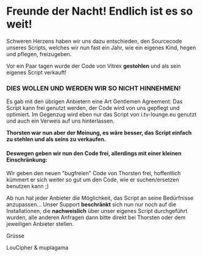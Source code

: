 
# Freunde der Nacht! Endlich ist es so weit!


Schweren Herzens haben wir uns dazu entschieden,
den Sourcecode unseres Scripts,
welches wir nun fast ein Jahr, wie ein eigenes Kind, hegen und pflegen, freizugeben.


Vor ein Paar tagen wurde der Code von Vitrex **gestohlen** und als sein eigenes Script verkauft!


### DIES WOLLEN UND WERDEN WIR SO NICHT HINNEHMEN!

Es gab mit den übrigen Anbietern eine Art Gentlemen Agreement:
Das Script kann frei genutzt werden, der Code wird von uns gepflegt und optimiert.
Im Gegenzug wird eben nur das Script von i.tv-lounge.eu genutzt und auch ein Verweis auf uns hinterlassen.


**Thorsten war nun aber der Meinung, es wäre besser, das Script einfach zu stehlen und als seins zu verkaufen.**


#### Deswegen geben wir nun den Code frei, allerdings mit einer kleinen Einschränkung: 

Wir geben den neuen "bugfreien" Code von Thorsten frei, hoffentlich kümmert er sich weiter so gut um den Code, wie er suchen/ersetzen benutzen kann ;)

Ab nun hat jeder Anbieter die Möglichkeit, das Script an seine Bedürfnisse anzupassen... 
Unser Support **beschränkt** sich nun nur noch auf die Installationen, die **nachweislich** über unser eigenes Script durchgeführt wurden, 
alle anderen Anfragen dann bitte direkt bei Thorsten oder dem jeweiligen Anbieter stellen.


Grüsse 


LouCipher & muplagama
